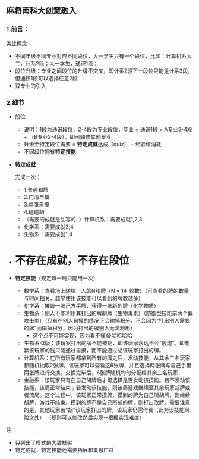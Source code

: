 ## 麻将南科大创意融入

### 1.前言：

类比概念

* 不同年级不同专业对应不同段位，大一学生只有一个段位，比如：计算机系大二，计系2段；大一学生，通识1段；
* 段位升级：专业之间段位的升级不交叉，即计系2段下一段位只能是计系3段，但通识1段可以选择任意2段
* 双专业的引入

### 2.细节

* 段位
  * 说明：1段为通识段位，2-4段为专业段位，毕业 = 通识1段 + A专业2-4段 + （B专业2-4段），即可辅修其他专业
  * 升级至特定段位需要 = **特定成就**达成（quiz） + 经验值消耗
  * 不同段位拥有**特定技能**

* **特定成就**

  完成一次：

  * 1.普通和牌
  * 2.门清自摸
  * 3.单张自摸
  * 4.碰碰胡
  * （需要的成就是乱写的..）计算机系：需要成就1,2,3
  * 化学系：需要成就3,4
  * 生物系：需要成就1,4

* # 不存在成就，不存在段位

* **特定技能**（规定每一局只能用一次）

  * 数学系：查看场上随机一人的N张牌（N = 14-轮数）（可查看的牌的数量与时间相关，越早使用该技能可以看到的牌数越多）
  * 化学系：摧毁一张己方手牌，获得一张新的牌（化学物质）
  * 生物系：别人不能利用其打出的牌胡牌（生物毒素）（防御型技能前两个偏攻击型）（只有在别人自摸的情况下会输掉积分，不会因为”打出别人需要的牌“而输掉积分，因为打出的牌别人无法利用）
    * 这个点不可能实现，因为看不懂😂哈哈哈哈
  * 生物系-2版：该玩家打出的牌不能被胡，即该玩家永远不会“放炮”。即想赢该玩家的钱只能通过自摸，而不能通过胡该玩家打出的牌。
  * 计算机系：在所有玩家都拿到所有的牌之后，发动技能，从其余三名玩家都随机抽取2张牌，该玩家可以查看这6张牌，并且选择两张牌与自己手里两张牌进行交换。交换完毕后，6张牌随机均匀分配给其余三名玩家
  * 金融系：该玩家只有在自己胡牌后才可选择是否发动该技能。若不发动该技能，该局正常结束；若发动该技能，则该局游戏继续至其余玩家胡牌或者流局。这个过程中，该玩家正常摸牌，摸到的牌为自己所胡牌，则继续胡牌，游戏不结束。摸到的牌不是自己所胡的牌，则打出改牌。需要注意的是，其他玩家若“胡”该玩家打出的牌，该玩家仍需付费（此为该技能风险之处）
  （规则可以修改然后实现--根据实现难度）

注：

* 只列出了模式的大致框架
* 特定成就，特定技能还需要拓展和集思广益

